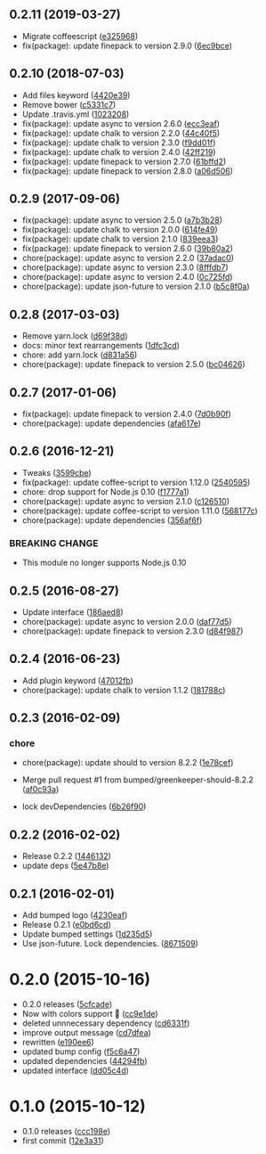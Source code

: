 <a name="0.2.11"></a>
## 0.2.11 (2019-03-27)

* Migrate coffeescript ([e325968](https://github.com/bumped/bumped-finepack/commit/e325968))
* fix(package): update finepack to version 2.9.0 ([6ec9bce](https://github.com/bumped/bumped-finepack/commit/6ec9bce))



<a name="0.2.10"></a>
## 0.2.10 (2018-07-03)

* Add files keyword ([4420e39](https://github.com/bumped/bumped-finepack/commit/4420e39))
* Remove bower ([c5331c7](https://github.com/bumped/bumped-finepack/commit/c5331c7))
* Update .travis.yml ([1023208](https://github.com/bumped/bumped-finepack/commit/1023208))
* fix(package): update async to version 2.6.0 ([ecc3eaf](https://github.com/bumped/bumped-finepack/commit/ecc3eaf))
* fix(package): update chalk to version 2.2.0 ([44c40f5](https://github.com/bumped/bumped-finepack/commit/44c40f5))
* fix(package): update chalk to version 2.3.0 ([f9dd01f](https://github.com/bumped/bumped-finepack/commit/f9dd01f))
* fix(package): update chalk to version 2.4.0 ([42ff219](https://github.com/bumped/bumped-finepack/commit/42ff219))
* fix(package): update finepack to version 2.7.0 ([61bffd2](https://github.com/bumped/bumped-finepack/commit/61bffd2))
* fix(package): update finepack to version 2.8.0 ([a06d506](https://github.com/bumped/bumped-finepack/commit/a06d506))



<a name="0.2.9"></a>
## 0.2.9 (2017-09-06)

* fix(package): update async to version 2.5.0 ([a7b3b28](https://github.com/bumped/bumped-finepack/commit/a7b3b28))
* fix(package): update chalk to version 2.0.0 ([614fe49](https://github.com/bumped/bumped-finepack/commit/614fe49))
* fix(package): update chalk to version 2.1.0 ([839eea3](https://github.com/bumped/bumped-finepack/commit/839eea3))
* fix(package): update finepack to version 2.6.0 ([39b80a2](https://github.com/bumped/bumped-finepack/commit/39b80a2))
* chore(package): update async to version 2.2.0 ([37adac0](https://github.com/bumped/bumped-finepack/commit/37adac0))
* chore(package): update async to version 2.3.0 ([8fffdb7](https://github.com/bumped/bumped-finepack/commit/8fffdb7))
* chore(package): update async to version 2.4.0 ([0c725fd](https://github.com/bumped/bumped-finepack/commit/0c725fd))
* chore(package): update json-future to version 2.1.0 ([b5c8f0a](https://github.com/bumped/bumped-finepack/commit/b5c8f0a))



<a name="0.2.8"></a>
## 0.2.8 (2017-03-03)

* Remove yarn.lock ([d69f38d](https://github.com/bumped/bumped-finepack/commit/d69f38d))
* docs: minor text rearrangements ([1dfc3cd](https://github.com/bumped/bumped-finepack/commit/1dfc3cd))
* chore: add yarn.lock ([d831a56](https://github.com/bumped/bumped-finepack/commit/d831a56))
* chore(package): update finepack to version 2.5.0 ([bc04626](https://github.com/bumped/bumped-finepack/commit/bc04626))



<a name="0.2.7"></a>
## 0.2.7 (2017-01-06)

* fix(package): update finepack to version 2.4.0 ([7d0b90f](https://github.com/bumped/bumped-finepack/commit/7d0b90f))
* chore(package): update dependencies ([afa617e](https://github.com/bumped/bumped-finepack/commit/afa617e))



<a name="0.2.6"></a>
## 0.2.6 (2016-12-21)

* Tweaks ([3599cbe](https://github.com/bumped/bumped-finepack/commit/3599cbe))
* fix(package): update coffee-script to version 1.12.0 ([2540595](https://github.com/bumped/bumped-finepack/commit/2540595))
* chore: drop support for Node.js 0.10 ([f1777a1](https://github.com/bumped/bumped-finepack/commit/f1777a1))
* chore(package): update async to version 2.1.0 ([c126510](https://github.com/bumped/bumped-finepack/commit/c126510))
* chore(package): update coffee-script to version 1.11.0 ([568177c](https://github.com/bumped/bumped-finepack/commit/568177c))
* chore(package): update dependencies ([356af6f](https://github.com/bumped/bumped-finepack/commit/356af6f))


### BREAKING CHANGE

* This module no longer supports Node.js 0.10


<a name="0.2.5"></a>
## 0.2.5 (2016-08-27)

* Update interface ([186aed8](https://github.com/bumped/bumped-finepack/commit/186aed8))
* chore(package): update async to version 2.0.0 ([daf77d5](https://github.com/bumped/bumped-finepack/commit/daf77d5))
* chore(package): update finepack to version 2.3.0 ([d84f987](https://github.com/bumped/bumped-finepack/commit/d84f987))



<a name="0.2.4"></a>
## 0.2.4 (2016-06-23)

* Add plugin keyword ([47012fb](https://github.com/bumped/bumped-finepack/commit/47012fb))
* chore(package): update chalk to version 1.1.2 ([181788c](https://github.com/bumped/bumped-finepack/commit/181788c))



<a name="0.2.3"></a>
## 0.2.3 (2016-02-09)


### chore

* chore(package): update should to version 8.2.2 ([1e78cef](https://github.com/bumped/bumped-finepack/commit/1e78cef))

* Merge pull request #1 from bumped/greenkeeper-should-8.2.2 ([af0c93a](https://github.com/bumped/bumped-finepack/commit/af0c93a))
* lock devDependencies ([6b26f90](https://github.com/bumped/bumped-finepack/commit/6b26f90))



<a name="0.2.2"></a>
## 0.2.2 (2016-02-02)


* Release 0.2.2 ([1446132](https://github.com/bumped/bumped-finepack/commit/1446132))
* update deps ([5e47b8e](https://github.com/bumped/bumped-finepack/commit/5e47b8e))



<a name="0.2.1"></a>
## 0.2.1 (2016-02-01)


* Add bumped logo ([4230eaf](https://github.com/bumped/bumped-finepack/commit/4230eaf))
* Release 0.2.1 ([e0bd6cd](https://github.com/bumped/bumped-finepack/commit/e0bd6cd))
* Update bumped settings ([1d235d5](https://github.com/bumped/bumped-finepack/commit/1d235d5))
* Use json-future. Lock dependencies. ([8671509](https://github.com/bumped/bumped-finepack/commit/8671509))



<a name="0.2.0"></a>
# 0.2.0 (2015-10-16)


* 0.2.0 releases ([5cfcade](https://github.com/bumped/bumped-finepack/commit/5cfcade))
* Now with colors support 💄 ([cc9e1de](https://github.com/bumped/bumped-finepack/commit/cc9e1de))
* deleted unnnecessary dependency ([cd6331f](https://github.com/bumped/bumped-finepack/commit/cd6331f))
* improve output message ([cd7dfea](https://github.com/bumped/bumped-finepack/commit/cd7dfea))
* rewritten ([e190ee6](https://github.com/bumped/bumped-finepack/commit/e190ee6))
* updated bump config ([f5c6a47](https://github.com/bumped/bumped-finepack/commit/f5c6a47))
* updated dependencies ([44294fb](https://github.com/bumped/bumped-finepack/commit/44294fb))
* updated interface ([dd05c4d](https://github.com/bumped/bumped-finepack/commit/dd05c4d))



<a name="0.1.0"></a>
# 0.1.0 (2015-10-12)


* 0.1.0 releases ([ccc198e](https://github.com/bumped/bumped-finepack/commit/ccc198e))
* first commit ([12e3a31](https://github.com/bumped/bumped-finepack/commit/12e3a31))



